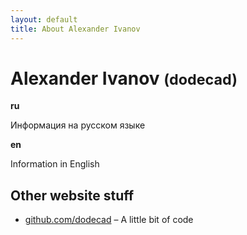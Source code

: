 ```yaml
---
layout: default
title: About Alexander Ivanov
---
```

<h1>Alexander Ivanov <small>(dodecad)</small></h1>

<div class="row-fluid">
	<div class="span6">
		<strong>ru</strong>
		<p>
			Информация на русском языке
		</p>
	</div>
	<div class="span6">
		<strong>en</strong>
		<p>
			Information in English
		</p>
	</div>
</div>

## Other website stuff

* [github.com/dodecad](https://github.com/dodecad) – A little bit of code